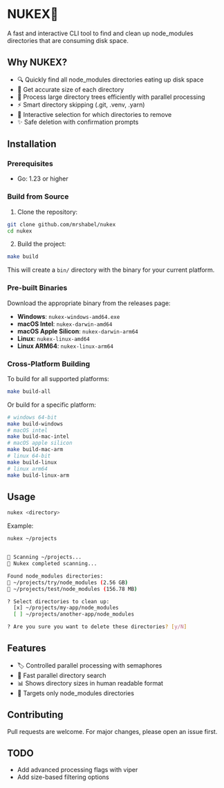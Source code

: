 # NUKEX🧹

A fast and interactive CLI tool to find and clean up node_modules directories that are consuming disk space.

## Why NUKEX?

-   🔍 Quickly find all node_modules directories eating up disk space
-   📏 Get accurate size of each directory
-   🚀 Process large directory trees efficiently with parallel processing
-   ⚡ Smart directory skipping (.git, .venv, .yarn)
-   🎯 Interactive selection for which directories to remove
-   ✨ Safe deletion with confirmation prompts

## Installation

### Prerequisites

-   Go: 1.23 or higher

### Build from Source

1. Clone the repository:

```bash
git clone github.com/mrshabel/nukex
cd nukex
```

2. Build the project:

```bash
make build
```

This will create a `bin/` directory with the binary for your current platform.

### Pre-built Binaries

Download the appropriate binary from the releases page:

-   **Windows**: `nukex-windows-amd64.exe`
-   **macOS Intel**: `nukex-darwin-amd64`
-   **macOS Apple Silicon**: `nukex-darwin-arm64`
-   **Linux**: `nukex-linux-amd64`
-   **Linux ARM64**: `nukex-linux-arm64`

### Cross-Platform Building

To build for all supported platforms:

```bash
make build-all
```

Or build for a specific platform:

```bash
# windows 64-bit
make build-windows
# macOS intel
make build-mac-intel
# macOS apple silicon
make build-mac-arm
# linux 64-bit
make build-linux
# linux arm64
make build-linux-arm
```

## Usage

```bash
nukex <directory>
```

Example:

```bash
nukex ~/projects


💫 Scanning ~/projects...
💯 Nukex completed scanning...

Found node_modules directories:
📁 ~/projects/try/node_modules (2.56 GB)
📁 ~/projects/test/node_modules (156.78 MB)

? Select directories to clean up:
  [x] ~/projects/my-app/node_modules
  [ ] ~/projects/another-app/node_modules

? Are you sure you want to delete these directories? [y/N]
```

## Features

-   🏷️ Controlled parallel processing with semaphores
-   🚀 Fast parallel directory search
-   📊 Shows directory sizes in human readable format
-   🎯 Targets only node_modules directories

## Contributing

Pull requests are welcome. For major changes, please open an issue first.

## TODO

-   Add advanced processing flags with viper
-   Add size-based filtering options
